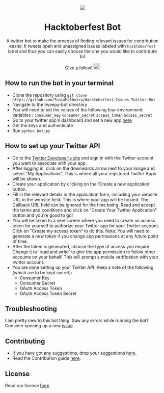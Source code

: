 <div align="center">

<img src ="https://github.com/TaniaMalhotra/Hacktoberfest-Bot/blob/master/logo.png">

# Hacktoberfest Bot

A twitter bot to make the process of finding relevant issues for contribution easier. It tweets open and unassigned issues labeled with ```hacktoberfest``` label and thus you can easily choose the one you would like to contribute to!

Give a follow!
<a href="https://twitter.com/Hacktoberfesti1" target="_blank"><img src="https://pbs.twimg.com/profile_images/1111729635610382336/_65QFl7B.png" height="20" ></a>
</div>


## How to run the bot in your terminal

- Clone the repository using ```git clone https://github.com/TaniaMalhotra/Hacktoberfest-Issues-Twitter-Bot```
- Navigate to the tweepy-bot directory
- You will need to set the values of the following four environment variables : ```consumer_key``` ```consumer_secret``` ```access_token``` ```access_secret```
- Go to your twitter app's dashboard and set a new app [here](https://developer.twitter.com/en/portal/projects-and-apps)
- Get the keys and authenticate
- Run ```python bot.py```


## How to set up your Twitter API

- Go to the [Twitter Developer's site](dev.twitter.com) and sign in with the Twitter account you want to associate with your app.
- After logging in, click on the downwards arrow next to your image and select "My Applications". This is where all your registered Twitter Apps will be shown.
- Create your application by clicking on the 'Create a new application' button.
- Fill in the relevant details in the application form, including your website URL in the website field. This is where your app will be hosted. The Callback URL field can be ignored for the time being. Read and accept the terms and conditions and click on "Create Your Twitter Application" button and you're good to go!
- You will be taken to a new screen where you need to create an access token for yourself to authorize your Twitter app for your Twitter account. Click on "Create my access token" to do this. Note: You will need to generate a new token if you change app permissions at any future point of time. 
- After the token is generated, choose the type of access you require. Change it to 'read and write' to give the app permission to follow other accounts on your behalf. This will prompt a mobile verification with your twitter account.
- You are done setting up your Twitter API. Keep a note of the following (which are to be kept secret):
    - Consumer Key
    - Consumer Secret
    - OAuth Access Token
    - OAuth Access Token Secret


## Troubleshooting

I am pretty new to this bot thing. Saw any errors while running the bot? Consider opening up a new [issue](https://github.com/TaniaMalhotra/Hacktoberfest-Bot/issues)


## Contributing

- If you have got any suggestions, drop your suggestions [here](https://github.com/TaniaMalhotra/Hacktoberfest-Bot/new/master).
- Read the Contribution guide [here](https://github.com/TaniaMalhotra/Hacktoberfest-Bot/blob/master/Contribution.md).


## License

Read our license [here](https://github.com/TaniaMalhotra/Hacktoberfest-Bot/blob/master/LICENSE)
